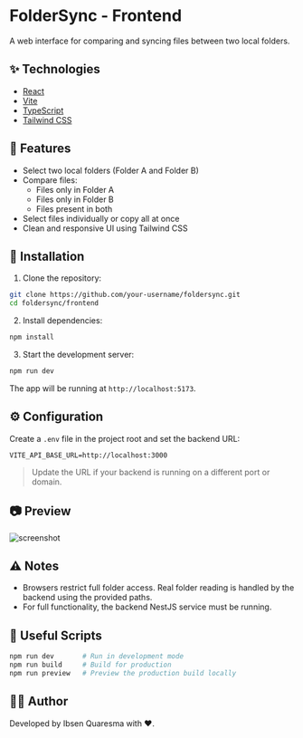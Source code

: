 # FolderSync - Frontend

A web interface for comparing and syncing files between two local folders.

## ✨ Technologies

- [React](https://reactjs.org/)
- [Vite](https://vitejs.dev/)
- [TypeScript](https://www.typescriptlang.org/)
- [Tailwind CSS](https://tailwindcss.com/)

## 📁 Features

- Select two local folders (Folder A and Folder B)
- Compare files:
  - Files only in Folder A
  - Files only in Folder B
  - Files present in both
- Select files individually or copy all at once
- Clean and responsive UI using Tailwind CSS

## 🚀 Installation

1. Clone the repository:

```bash
git clone https://github.com/your-username/foldersync.git
cd foldersync/frontend
```

2. Install dependencies:

```bash
npm install
```

3. Start the development server:

```bash
npm run dev
```

The app will be running at `http://localhost:5173`.

## ⚙️ Configuration

Create a `.env` file in the project root and set the backend URL:

```env
VITE_API_BASE_URL=http://localhost:3000
```

> Update the URL if your backend is running on a different port or domain.

## 📷 Preview

![screenshot](https://via.placeholder.com/800x400?text=FolderSync+UI+Preview)

## ⚠️ Notes

- Browsers restrict full folder access. Real folder reading is handled by the backend using the provided paths.
- For full functionality, the backend NestJS service must be running.

## 🧪 Useful Scripts

```bash
npm run dev       # Run in development mode
npm run build     # Build for production
npm run preview   # Preview the production build locally
```

## 👨‍💻 Author

Developed by Ibsen Quaresma with ♥.